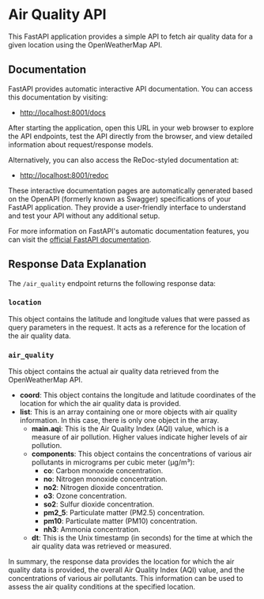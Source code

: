 # Air Quality API

This FastAPI application provides a simple API to fetch air quality data for a given location using the OpenWeatherMap API.

## Documentation

FastAPI provides automatic interactive API documentation. You can access this documentation by visiting:

- [http://localhost:8001/docs](http://localhost:8001/docs)

After starting the application, open this URL in your web browser to explore the API endpoints, test the API directly from the browser, and view detailed information about request/response models.

Alternatively, you can also access the ReDoc-styled documentation at:

- [http://localhost:8001/redoc](http://localhost:8001/redoc)

These interactive documentation pages are automatically generated based on the OpenAPI (formerly known as Swagger) specifications of your FastAPI application. They provide a user-friendly interface to understand and test your API without any additional setup.

For more information on FastAPI's automatic documentation features, you can visit the [official FastAPI documentation](https://fastapi.tiangolo.com/features/#automatic-docs).

## Response Data Explanation

The `/air_quality` endpoint returns the following response data:

### `location`

This object contains the latitude and longitude values that were passed as query parameters in the request. It acts as a reference for the location of the air quality data.

### `air_quality`

This object contains the actual air quality data retrieved from the OpenWeatherMap API.

- **coord**: This object contains the longitude and latitude coordinates of the location for which the air quality data is provided.
- **list**: This is an array containing one or more objects with air quality information. In this case, there is only one object in the array.
  - **main.aqi**: This is the Air Quality Index (AQI) value, which is a measure of air pollution. Higher values indicate higher levels of air pollution.
  - **components**: This object contains the concentrations of various air pollutants in micrograms per cubic meter (μg/m³):
    - **co**: Carbon monoxide concentration.
    - **no**: Nitrogen monoxide concentration.
    - **no2**: Nitrogen dioxide concentration.
    - **o3**: Ozone concentration.
    - **so2**: Sulfur dioxide concentration.
    - **pm2_5**: Particulate matter (PM2.5) concentration.
    - **pm10**: Particulate matter (PM10) concentration.
    - **nh3**: Ammonia concentration.
  - **dt**: This is the Unix timestamp (in seconds) for the time at which the air quality data was retrieved or measured.

In summary, the response data provides the location for which the air quality data is provided, the overall Air Quality Index (AQI) value, and the concentrations of various air pollutants. This information can be used to assess the air quality conditions at the specified location.
